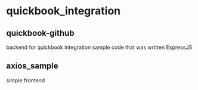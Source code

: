 # quickbook_integration

## quickbook-github

backend for quickbook integration  sample code
that was written ExpressJS

## axios_sample
simple frontend
